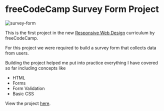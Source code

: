 # freeCodeCamp Survey Form Project

![survey-form](https://github.com/user-attachments/assets/73e2f8fb-18a2-4e2e-9483-e307da5ebb5b)

This is the first project in the new
[Responsive Web Design](https://www.freecodecamp.org/learn/2022/responsive-web-design/) curriculum by freeCodeCamp.

For this project we were required to build a survey form that collects data from users.

Building the project helped me put into practice everything I have covered so far including concepts like

- HTML
- Forms
- Form Validation
- Basic CSS

View the project [here](https://annahcodes.github.io/freeCodeCamp-survey-form/).



